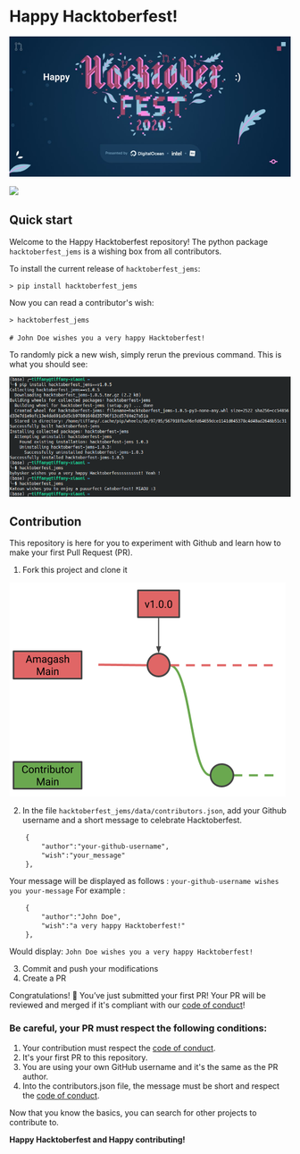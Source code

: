 # Happy Hacktoberfest!

![hacktoberfest image](images/hacktoberfest.png)

![](https://img.shields.io/github/license/Amagash/Happy_Hacktoberfest)

## Quick start
Welcome to the Happy Hacktoberfest repository! The python package `hacktoberfest_jems` is a wishing box from all contributors.

To install the current release of `hacktoberfest_jems`:
```
> pip install hacktoberfest_jems
```
Now you can read a contributor's wish:
```
> hacktoberfest_jems

# John Doe wishes you a very happy Hacktoberfest!
```
To randomly pick a new wish, simply rerun the previous command.
This is what you should see: 

![terminal image](images/terminal_1.png)

## Contribution
This repository is here for you to experiment with Github and learn how to make your first Pull Request (PR).

1. Fork this project and clone it

![git_1 image](images/git1.png)

2. In the file `hacktoberfest_jems/data/contributors.json`, add your Github username and a short message to celebrate Hacktoberfest.
```
    {
        "author":"your-github-username", 
        "wish":"your_message"
    },
```
Your message will be displayed as follows : `your-github-username wishes you your-message`
For example : 
```
    {
        "author":"John Doe", 
        "wish":"a very happy Hacktoberfest!"
    },
```
Would display: `John Doe wishes you a very happy Hacktoberfest!`

3. Commit and push your modifications
4. Create a PR

Congratulations! :tada: You’ve just submitted your first PR! Your PR will be reviewed and merged if it's compliant with our [code of conduct](https://github.com/Amagash/Happy_Hacktoberfest/blob/main/.github/workflows/CODE_OF_CONDUCT.md)!

### **Be careful, your PR must respect the following conditions:**

1. Your contribution must respect the [code of conduct](https://github.com/Amagash/Happy_Hacktoberfest/blob/main/.github/workflows/CODE_OF_CONDUCT.md).
2. It's your first PR to this repository.
3. You are using your own GitHub username and it's the same as the PR author.
4. Into the contributors.json file, the message must be short and respect the [code of conduct](https://github.com/Amagash/Happy_Hacktoberfest/blob/main/.github/workflows/CODE_OF_CONDUCT.md).

Now that you know the basics, you can search for other projects to contribute to. 

**Happy Hacktoberfest and Happy contributing!**
